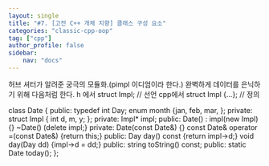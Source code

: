 ```yaml
---
layout: single
title: "#7. [고전 C++ 개체 지향] 클래스 구성 요소"
categories: "classic-cpp-oop"
tag: ["cpp"]
author_profile: false
sidebar: 
    nav: "docs"
---
```


허브 셔터가 알려준 궁극의 모듈화.(pimpl 이디엄이라 한다.)
완벽하게 데이터를 은닉하기 위해 다음처럼 한다. h 에서 struct Impl; // 선언
cpp에서 struct Impl {...}; // 정의

class Date { public: typedef int Day; enum month {jan, feb, mar, }; private: struct Impl {
int d, m, y; }; private: Impl* impl; public: Date() : impl(new Impl) {} ~Date() (delete impl;} private: Date(const Date&) {} const Date& operator =(const Date&) {return this;} public: Day day() const {return impl->d;} void day(Day dd) {impl->d = dd;} public: string toString() const; public: static Date today(); };